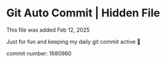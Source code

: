 # Git Auto Commit | Hidden File

This file was added Feb 12, 2025

Just for fun and keeping my daily git commit active 🤪

commit number: 1680960

